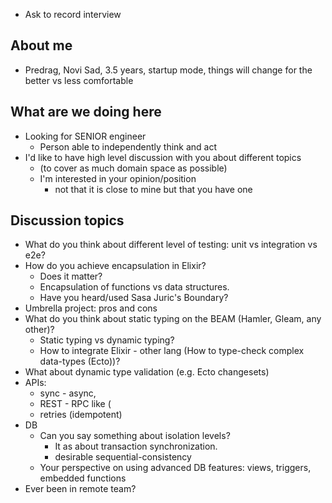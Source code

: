 -   Ask to record interview

## About me

-   Predrag, Novi Sad, 3.5 years, startup mode, things will change for the better vs less comfortable

## What are we doing here

- Looking for SENIOR engineer
	- Person able to independently think and act
- I'd like to have high level discussion with you about different topics
    - (to cover as much domain space as possible)
    - I'm interested in your opinion/position
        - not that it is close to mine but that you have one

## Discussion topics

-   What do you think about different level of testing: unit vs integration vs e2e?
-   How do you achieve encapsulation in Elixir?
    -   Does it matter?
    -   Encapsulation of functions vs data structures.
    -   Have you heard/used Sasa Juric's Boundary?
-   Umbrella project: pros and cons
-   What do you think about static typing on the BEAM (Hamler, Gleam, any other)?
    -   Static typing vs dynamic typing?
    -   How to integrate Elixir - other lang (How to type-check complex data-types (Ecto))?
-   What about dynamic type validation (e.g. Ecto changesets)
-   APIs:
    -   sync - async,
    -   REST - RPC like (
    -   retries (idempotent)
-   DB
    -   Can you say something about isolation levels?
        -   It as about transaction synchronization.
        -   desirable sequential-consistency
    -   Your perspective on using advanced DB features: views, triggers, embedded functions
-   Ever been in remote team?